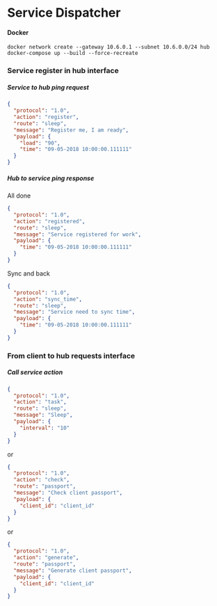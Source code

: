 # Service Dispatcher

#### Docker
```console
docker network create --gateway 10.6.0.1 --subnet 10.6.0.0/24 hub
docker-compose up --build --force-recreate
```

### Service register in hub interface

##### Service to hub ping request
```json
{
  "protocol": "1.0",
  "action": "register",
  "route": "sleep",
  "message": "Register me, I am ready",
  "payload": {
    "load": "90",
    "time": "09-05-2018 10:00:00.111111"
  }
} 

```

##### Hub to service ping response

All done

```json
{
  "protocol": "1.0",
  "action": "registered",
  "route": "sleep",
  "message": "Service registered for work",
  "payload": {
    "time": "09-05-2018 10:00:00.111111"
  }
}
```
Sync and back

```json
{
  "protocol": "1.0",
  "action": "sync_time",
  "route": "sleep",
  "message": "Service need to sync time",
  "payload": {
    "time": "09-05-2018 10:00:00.111111"
  }
}
```

### From client to hub requests interface

##### Call service action

```json
{
  "protocol": "1.0",
  "action": "task",
  "route": "sleep",
  "message": "Sleep",
  "payload": {
    "interval": "10"
  }
}
```
or 

```json
{
  "protocol": "1.0",
  "action": "check",
  "route": "passport",
  "message": "Check client passport",
  "payload": {
    "client_id": "client_id"
  }
}
```
or 

```json
{
  "protocol": "1.0",
  "action": "generate",
  "route": "passport",
  "message": "Generate client passport",
  "payload": {
    "client_id": "client_id"
  }
}
```